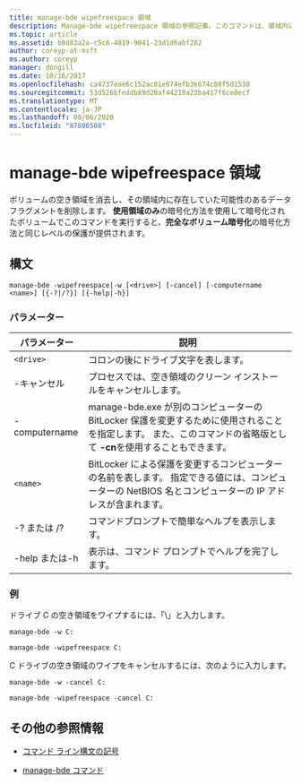 ```yaml
---
title: manage-bde wipefreespace 領域
description: Manage-bde wipefreespace 領域の参照記事。このコマンドは、領域内に存在していた可能性のあるデータフラグメントを削除して、ボリューム上の空き領域を消去します。
ms.topic: article
ms.assetid: b8d83a2a-c5c8-4019-9041-23d1d6abf282
author: coreyp-at-msft
ms.author: coreyp
manager: dongill
ms.date: 10/16/2017
ms.openlocfilehash: ca4737eae6c152ac01e674efb3e674c88f5d1538
ms.sourcegitcommit: 53d526bfeddb89d28af44210a23ba417f6ce0ecf
ms.translationtype: MT
ms.contentlocale: ja-JP
ms.lasthandoff: 08/06/2020
ms.locfileid: "87886588"
---
```

# <a name="manage-bde-wipefreespace"></a>manage-bde wipefreespace 領域

ボリュームの空き領域を消去し、その領域内に存在していた可能性のあるデータフラグメントを削除します。 **使用領域のみ**の暗号化方法を使用して暗号化されたボリュームでこのコマンドを実行すると、**完全なボリューム暗号化**の暗号化方法と同じレベルの保護が提供されます。

## <a name="syntax"></a>構文

```
manage-bde -wipefreespace|-w [<drive>] [-cancel] [-computername <name>] [{-?|/?}] [{-help|-h}]
```

### <a name="parameters"></a>パラメーター

| パラメーター | 説明 |
| --------- | ----------- |
| `<drive>` | コロンの後にドライブ文字を表します。 |
| -キャンセル | プロセスでは、空き領域のクリーン インストールをキャンセルします。 |
| -computername | manage-bde.exe が別のコンピューターの BitLocker 保護を変更するために使用されることを指定します。 また、このコマンドの省略版として **-cn**を使用することもできます。 |
| `<name>` | BitLocker による保護を変更するコンピューターの名前を表します。 指定できる値には、コンピューターの NetBIOS 名とコンピューターの IP アドレスが含まれます。 |
| -? または /? | コマンドプロンプトで簡単なヘルプを表示します。 |
| -help または-h | 表示は、コマンド プロンプトでヘルプを完了します。 |

### <a name="examples"></a>例

ドライブ C の空き領域をワイプするには、「\」と入力します。

```
manage-bde -w C:
```

```
manage-bde -wipefreespace C:
```

C ドライブの空き領域のワイプをキャンセルするには、次のように入力します。

```
manage-bde -w -cancel C:
```

```
manage-bde -wipefreespace -cancel C:
```

## <a name="additional-references"></a>その他の参照情報

- [コマンド ライン構文の記号](command-line-syntax-key.md)

- [manage-bde コマンド](manage-bde.md)
